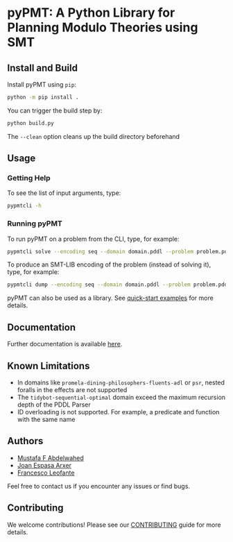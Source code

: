 # pyPMT: A Python Library for Planning Modulo Theories using SMT

## Install and Build

Install pyPMT using `pip`:

```sh
python -m pip install .
```

You can trigger the build step by:

```sh
python build.py
```

The `--clean` option cleans up the build directory beforehand

## Usage

### Getting Help

To see the list of input arguments, type:

```sh
pypmtcli -h
```

### Running pyPMT

To run pyPMT on a problem from the CLI, type, for example:

```sh
pypmtcli solve --encoding seq --domain domain.pddl --problem problem.pddl
```

To produce an SMT-LIB encoding of the problem (instead of solving it), type, for example:

```sh
pypmtcli dump --encoding seq --domain domain.pddl --problem problem.pddl --output_file foo.smt2 --step 10
```

pyPMT can also be used as a library. See [quick-start examples](https://github.com/pyPMT/quick-start) for more details.

## Documentation

Further documentation is available [here](https://github.com/pyPMT/pyPMT/blob/main/refman.pdf).

## Known Limitations

- In domains like `promela-dining-philosophers-fluents-adl` or `psr`, nested foralls in the effects are not supported 
- The `tidybot-sequential-optimal` domain exceed the maximum recursion depth of the PDDL Parser
- ID overloading is not supported. For example, a predicate and function with the same name

## Authors

- [Mustafa F Abdelwahed](https://github.com/MFaisalZaki)
- [Joan Espasa Arxer](https://joanespasa.github.io/)
- [Francesco Leofante](https://fraleo.github.io)

Feel free to contact us if you encounter any issues or find bugs.

## Contributing

We welcome contributions! Please see our [CONTRIBUTING](https://github.com/pyPMT/pyPMT/blob/main/CONTRIBUTING.md) guide for more details.